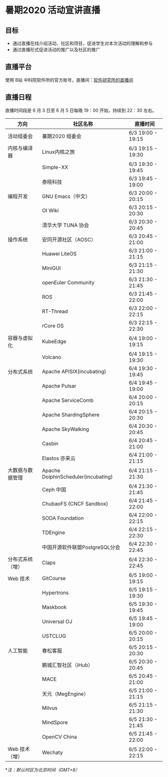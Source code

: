 # 暑期2020 活动宣讲直播

## 目标

- 通过直播在线介绍活动、社区和项目，促进学生对本次活动的理解和参与
- 通过直播形式促进活动的推广以及社区的推广

## 直播平台

使用 B站 中科院软件所的官方账号，直播间：[软件研究所的直播间](https://live.bilibili.com/22221041)

## 直播日程

直播时间段是 6 月 3 日至 6 月 5 日每晚 19：00 开始，持续到 22：30 左右。

| 方向       | 社区名称                                | 直播时间              |
|----------|-------------------------------------|-------------------|
| 活动组委会 | 暑期2020 组委会                       | 6/3 19:00 - 19:15 |
| 内核与编译器 | Linux内核之旅                      | 6/3 19:15 - 19:30 |
|          | Simple-XX                           | 6/3 19:30 - 19:45 |
|          | 泰晓科技                             | 6/3 19:45 - 19:00 |
| 编程开发   | GNU Emacs（中文）                    | 6/3 20:00 - 20:15 |
|          | OI Wiki                             | 6/3 20:15 - 20:30 |
|          | 清华大学 TUNA 协会                    | 6/3 20:30 - 20:45 |
| 操作系统   | 安同开源社区（AOSC）                  | 6/3 20:45 - 21:00 |
|          | Huawei LiteOS                       | 6/3 21:00 - 21:15 |
|          | MiniGUI                             | 6/3 21:15 - 21:30 |
|          | openEuler Community                 | 6/3 21:30 - 21:45 |
|          | ROS                                 | 6/3 21:45 - 22:00 |
|          | RT-Thread                           | 6/3 22:00 - 22:15 |
|          | rCore OS                            | 6/3 22:15 - 22:30 |
| 容器与虚拟化   | KubeEdge                        | 6/4 19:00 - 19:15 |
|          | Volcano                             | 6/4 19:15 - 19:30 |
| 分布式系统    | Apache APISIX(incubating)        | 6/4 19:30 - 19:45 |
|          | Apache Pulsar                       | 6/4 19:45 - 19:00 |
|          | Apache ServiceComb                  | 6/4 20:00 - 20:15 |
|          | Apache ShardingSphere               | 6/4 20:15 - 20:30 |
|          | Apache SkyWalking                   | 6/4 20:30 - 20:45 |
|          | Casbin                              | 6/4 20:45 - 21:00 |
|          | Elastos 亦来云                       | 6/4 21:00 - 21:15 |
| 大数据与数据管理 | Apache DolphinScheduler(incubating) | 6/4 21:15 - 21:30 |
|          | Ceph 中国                            | 6/4 21:30 - 21:45 |
|          | ChubaoFS (CNCF Sandbox)             | 6/4 21:45 - 22:00 |
|          | SODA Foundation                     | 6/4 22:00 - 22:15 |
|          | TDEngine                            | 6/4 22:15 - 22:30 |
|          | 中国开源软件联盟PostgreSQL分会          | 6/4 22:30 - 22:45 |
| 分布式系统（增） | Claps                          | 6/4 22:30 - 22:45 |
| Web 技术  | GitCourse                           | 6/5 19:00 - 19:15 |
|          | Hypertrons                          | 6/5 19:15 - 19:30 |
|          | Maskbook                            | 6/5 19:30 - 19:45 |
|          | Universal OJ                        | 6/5 19:45 - 19:00 |
|          | USTCLUG                             | 6/5 20:00 - 20:15 |
| 人工智能     | 春松客服                           | 6/5 20:15 - 20:30 |
|          | 鹏城汇智社区（iHub）                   | 6/5 20:30 - 20:45 |
|          | MACE                                | 6/5 20:45 - 21:00 |
|          | 天元（MegEngine）                     | 6/5 21:00 - 21:15 |
|          | Milvus                              | 6/5 21:15 - 21:30 |
|          | MindSpore                           | 6/5 21:30 - 21:45 |
|          | OpenCV China                        | 6/5 21:45 - 22:00 |
| Web 技术（增）| Wechaty                          | 6/5 22:00 - 22:15 |

**注：默认时区为北京时间（GMT+8）*
